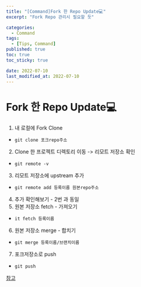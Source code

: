 ```yaml
---
title: "[Command]Fork 한 Repo Update💻"
excerpt: "Fork Repo 관리시 필요할 듯"

categories:
  - Command
tags:
  - [Tips, Command]
published: true
toc: true
toc_sticky: true

date: 2022-07-10
last_modified_at: 2022-07-10
---
```


# Fork 한 Repo Update💻

1. 내 로컬에 Fork Clone

- `git clone 포크repo주소`

2. Clone 한 프로젝트 디렉토리 이동 -> 리모트 저장소 확인

- `git remote -v`

3. 리모트 저장소에 upstream 추가

- `git remote add 등록이름 원본repo주소 `

4. 추가 확인해보기 - 2번 과 동일
5. 원본 저장소 fetch - 가져오기

- `it fetch 등록이름`

6. 원본 저장소 merge - 합치기

- `git merge 등록이름/브랜치이름`

7. 포크저장소로 push

- `git push`

[참고](https://velog.io/@k904808/Fork-%ED%95%9C-Repository-%EC%97%85%EB%8D%B0%EC%9D%B4%ED%8A%B8-%ED%95%98%EA%B8%B0)
